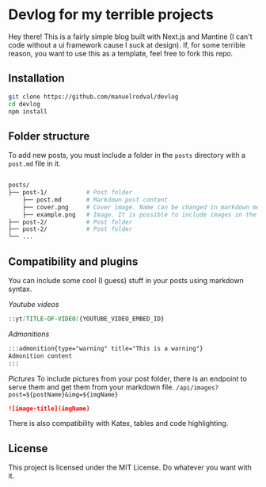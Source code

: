 # Devlog for my terrible projects
Hey there! This is a fairly simple blog built with Next.js and Mantine (I can't code without a ui framework cause I suck at design). If, for some terrible reason, you want to use this as a template, feel free to fork this repo.

## Installation
```bash
git clone https://github.com/manuelrodval/devlog
cd devlog
npm install
```

## Folder structure
To add new posts, you must include a folder in the `posts` directory with a `post.md` file in it.

```bash

posts/
├── post-1/           # Post folder
    ├── post.md       # Markdown post content
    ├── cover.png     # Cover image. Name can be changed in markdown metadata.
    ├── example.png   # Image. It is possible to include images in the post using the markdown image syntax.
├── post-2/           # Post folder
├── post-2/           # Post folder
└── ...

```

## Compatibility and plugins
You can include some cool (I guess) stuff in your posts using markdown syntax.

*Youtube videos*

```markdown
::yt[TITLE-OF-VIDEO]{YOUTUBE_VIDEO_EMBED_ID}
```

*Admonitions*

```markdown
:::admonition{type="warning" title="This is a warning"}
Admonition content
:::
```

*Pictures*
To include pictures from your post folder, there is an endpoint to serve them and get them from your markdown file.
`/api/images?post=${postName}&img=${imgName}`

```markdown
![image-title](imgName)
```

There is also compatibility with Katex, tables and code highlighting.

## License
This project is licensed under the MIT License. Do whatever you want with it.
